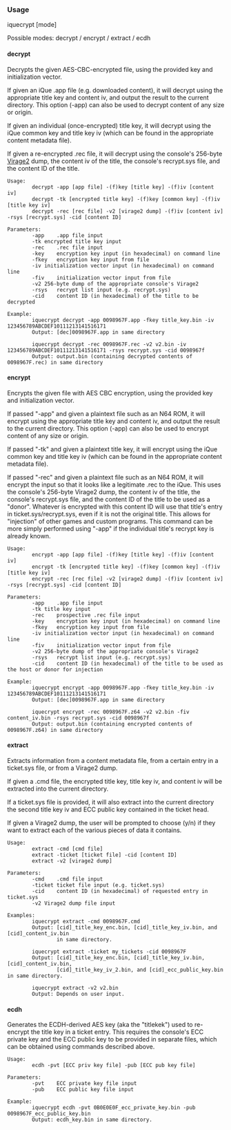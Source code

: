 ### Usage

iquecrypt [mode]  

Possible modes: decrypt / encrypt / extract / ecdh   

#### decrypt  

Decrypts the given AES-CBC-encrypted file, using the provided key and initialization vector.  

If given an iQue .app file (e.g. downloaded content), it will decrypt using the appropriate title key and content iv, and output the result to the current directory. This option (-app) can also be used to decrypt content of any size or origin.  

If given an individual (once-encrypted) title key, it will decrypt using the iQue common key and title key iv (which can be found in the appropriate content metadata file).  

If given a re-encrypted .rec file, it will decrypt using the console's 256-byte [Virage2](http://www.iquebrew.org/index.php?title=Virage2) dump, the content iv of the title, the console's recrypt.sys file, and the content ID of the title.  

````
Usage:  
		decrypt -app [app file] -(f)key [title key] -(f)iv [content iv]  
		decrypt -tk [encrypted title key] -(f)key [common key] -(f)iv [title key iv]  
		decrypt -rec [rec file] -v2 [virage2 dump] -(f)iv [content iv] -rsys [recrypt.sys] -cid [content ID]  
		
Parameters:  	
		-app	.app file input  
		-tk	encrypted title key input  
		-rec	.rec file input  
		-key	encryption key input (in hexadecimal) on command line  
		-fkey	encryption key input from file  
		-iv	initialization vector input (in hexadecimal) on command line  
		-fiv	initialization vector input from file  
		-v2	256-byte dump of the appropriate console's Virage2  
		-rsys	recrypt list input (e.g. recrypt.sys)  
		-cid	content ID (in hexadecimal) of the title to be decrypted  
		
Example:  
		iquecrypt decrypt -app 0098967F.app -fkey title_key.bin -iv 123456789ABCDEF10111213141516171  
		Output: [dec]0098967F.app in same directory  
		
		iquecrypt decrypt -rec 0098967F.rec -v2 v2.bin -iv 123456789ABCDEF10111213141516171 -rsys recrypt.sys -cid 0098967f  
		Output: output.bin (containing decrypted contents of 0098967F.rec) in same directory  
````
	
#### encrypt  

Encrypts the given file with AES CBC encryption, using the provided key and initialization vector.  

If passed "-app" and given a plaintext file such as an N64 ROM, it will encrypt using the appropriate title key and content iv, and output the result to the current directory. This option (-app) can also be used to encrypt content of any size or origin.  

If passed "-tk" and given a plaintext title key, it will encrypt using the iQue common key and title key iv (which can be found in the appropriate content metadata file).  

If passed "-rec" and given a plaintext file such as an N64 ROM, it will encrypt the input so that it looks like a legitimate .rec to the iQue. This uses the console's 256-byte Virage2 dump, the content iv of the title, the console's recrypt.sys file, and the content ID of the title to be used as a "donor". Whatever is encrypted with this content ID will use that title's entry in ticket.sys/recrypt.sys, even if it is not the original title. This allows for "injection" of other games and custom programs. This command can be more simply performed using "-app" if the individual title's recrypt key is already known.  

````
Usage:  
		encrypt -app [app file] -(f)key [title key] -(f)iv [content iv]  
		encrypt -tk [encrypted title key] -(f)key [common key] -(f)iv [title key iv]  
		encrypt -rec [rec file] -v2 [virage2 dump] -(f)iv [content iv] -rsys [recrypt.sys] -cid [content ID]  
		
Parameters:  	
		-app	.app file input  
		-tk	title key input  
		-rec	prospective .rec file input  
		-key	encryption key input (in hexadecimal) on command line  
		-fkey	encryption key input from file  
		-iv	initialization vector input (in hexadecimal) on command line  
		-fiv	initialization vector input from file  
		-v2	256-byte dump of the appropriate console's Virage2  
		-rsys	recrypt list input (e.g. recrypt.sys)  
		-cid	content ID (in hexadecimal) of the title to be used as the host or donor for injection  
		
Example:  
		iquecrypt encrypt -app 0098967F.app -fkey title_key.bin -iv 123456789ABCDEF10111213141516171  
		Output: [dec]0098967F.app in same directory  
		
		iquecrypt encrypt -rec 0098967F.z64 -v2 v2.bin -fiv content_iv.bin -rsys recrypt.sys -cid 0098967f  
		Output: output.bin (containing encrypted contents of 0098967F.z64) in same directory  
````
		
#### extract  

Extracts information from a content metadata file, from a certain entry in a ticket.sys file, or from a Virage2 dump.  

If given a .cmd file, the encrypted title key, title key iv, and content iv will be extracted into the current directory.  

If a ticket.sys file is provided, it will also extract into the current directory the second title key iv and ECC public key contained in the ticket head.  

If given a Virage2 dump, the user will be prompted to choose (y/n) if they want to extract each of the various pieces of data it contains.  

````
Usage:  
		extract -cmd [cmd file]  
		extract -ticket [ticket file] -cid [content ID]  
		extract -v2 [virage2 dump]  
		
Parameters:  
		-cmd	.cmd file input  
		-ticket ticket file input (e.g. ticket.sys)  
		-cid	content ID (in hexadecimal) of requested entry in ticket.sys  
		-v2	Virage2 dump file input  
		
Examples:  
		iquecrypt extract -cmd 0098967F.cmd  
		Output: [cid]_title_key_enc.bin, [cid]_title_key_iv.bin, and [cid]_content_iv.bin  
		        in same directory.  
			   
		iquecrypt extract -ticket my_tickets -cid 0098967F  
		Output: [cid]_title_key_enc.bin, [cid]_title_key_iv.bin, [cid]_content_iv.bin,  
		        [cid]_title_key_iv_2.bin, and [cid]_ecc_public_key.bin in same directory.  
				
		iquecrypt extract -v2 v2.bin  
		Output: Depends on user input.  
````

#### ecdh  

Generates the ECDH-derived AES key (aka the "titlekek") used to re-encrypt the title key in a ticket entry. This requires the console's ECC private key and the ECC public key to be provided in separate files, which can be obtained using commands described above.  

````
Usage:  
		ecdh -pvt [ECC priv key file] -pub [ECC pub key file]
		
Parameters:
		-pvt	ECC private key file input
		-pub	ECC public key file input

Example:
		iquecrypt ecdh -pvt 0B0E0E0F_ecc_private_key.bin -pub 0098967F_ecc_public_key.bin
		Output: ecdh_key.bin in same directory.
````
  